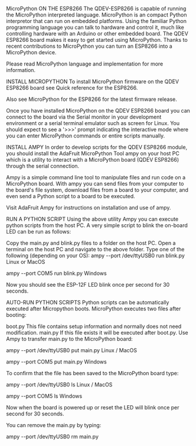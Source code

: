 MicroPython ON THE ESP8266
The QDEV-ESP8266 is capable of running the MicroPython interpreted language. MicroPython is an compact Python interpretor that can run on embedded platforms. Using the familiar Python programming language you can talk to hardware and control it, much like controlling hardware with an Arduino or other embedded board. The QDEV ESP8266 board makes it easy to get started using MicroPython. Thanks to recent contributions to MicroPython you can turn an ESP8266 into a MicroPython device.

Please read MicroPython language and implementation for more information.

INSTALL MICROPYTHON
To install MicroPython firmware on the QDEV ESP8266 board see Quick reference for the ESP8266.

Also see MicroPython for the ESP8266 for the latest firmware release.

Once you have installed MicroPython on the QDEV ESP8266 board you can connect to the board via the Serial monitor in your development environment or a serial terminal emulator such as screen for Linux. You should expect to see a '>>>' prompt indicating the interactive mode where you can enter MicroPython commands or entire scripts manually.

INSTALL AMPY
In order to develop scripts for the QDEV ESP8266 module, you should install the AdaFruit MicroPython Tool ampy on your host PC which is a utility to interact with a MicroPython board (QDEV ESP8266) through the serial connection.

Ampy is a simple command line tool to manipulate files and run code on a MicroPython board. With ampy you can send files from your computer to the board's file system, download files from a board to your computer, and even send a Python script to a board to be executed.

Visit AdaFruit Ampy for instructions on installation and use of ampy.

RUN A PYTHON SCRIPT
Using the above utility Ampy you can execute python scripts from the host PC. A very simple script to blink the on-board LED can be run as follows:

Copy the main.py and blink.py files to a folder on the host PC.
Open a terminal on the host PC and navigate to the above folder.
Type one of the following (depending on your OS):
ampy --port /dev/ttyUSB0 run blink.py Linux or MacOS

ampy --port COM5 run blink.py Windows

Now you should see the ESP-12F LED blink once per second for 30 seconds.

AUTO-RUN PYTHON SCRIPTS
Python scripts can be automatically executed after Micropython boots. MicroPython executes two files after booting:

boot.py This file contains setup information and normally does not need modification.
main.py If this file exists it will be executed after boot.py.
Use Ampy to transfer main.py to the MicroPython board:

ampy --port /dev/ttyUSB0 put main.py Linux / MacOS

ampy --port COM5 put main.py Windows

To confirm that the file has been saved to the MicroPython board type:

ampy --port /dev/ttyUSB0 ls Linux / MacOS

ampy --port COM5 ls Windows

Now when the board is powered up or reset the LED will blink once per second for 30 seconds.

You can remove the main.py by typing:

ampy --port /dev/ttyUSB0 rm main.py
